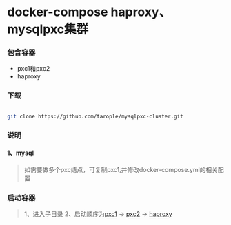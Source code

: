 # docker-compose haproxy、mysqlpxc集群

### 包含容器

* pxc1和pxc2
* haproxy

### 下载

~~~bash

git clone https://github.com/tarople/mysqlpxc-cluster.git

~~~

### 说明

#### 1、mysql

  > 如需要做多个pxc结点，可复制pxc1,并修改docker-compose.yml的相关配置

### 启动容器

> 1、进入子目录
> 2、启动顺序为[pxc1](https://github.com/tarople/mysqlpxc-cluster/tree/master/pxc1) -> [pxc2](https://github.com/tarople/mysqlpxc-cluster/tree/master/pxc2) -> [haproxy](https://github.com/tarople/mysqlpxc-cluster/tree/master/haproxy)